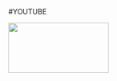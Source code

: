 #YOUTUBE


<img src="https://github.com/iwebsite128/test1/raw/master/win10.jpg"  width="200" height="100">
